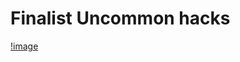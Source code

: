 # Finalist Uncommon hacks
[!image](https://github.com/vmanish19/Hackathon/blob/master/website/MLH.jpeg)